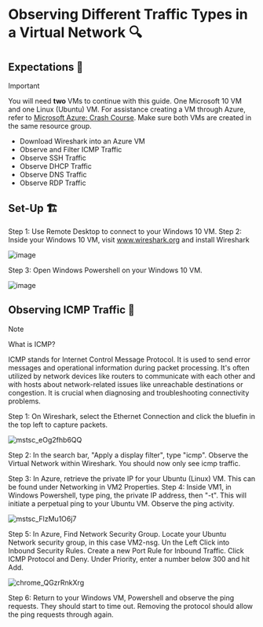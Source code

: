 <h1>Observing Different Traffic Types in a Virtual Network 🔍 </h1>
<h2>Expectations 🤔</h2>

> [!Important]
> You will need **two** VMs to continue with this guide. One Microsoft 10 VM and one Linux (Ubuntu) VM. For assistance creating a VM through Azure, refer to [Microsoft Azure: Crash Course](https://github.com/EMoniSmall/azurecrashcourse). Make sure both VMs are created in the same resource group.

- Download Wireshark into an Azure VM
- Observe and Filter ICMP Traffic
- Observe SSH Traffic
- Observe DHCP Traffic
- Observe DNS Traffic
- Observe RDP Traffic

<h2>Set-Up 🏗</h2>

Step 1: Use Remote Desktop to connect to your Windows 10 VM.
Step 2: Inside your Windows 10 VM, visit www.wireshark.org and install Wireshark

![image](https://github.com/EMoniSmall/VMActivities/assets/166156618/8bac0873-df59-4ec2-ad39-92e7819b7817)

Step 3: Open Windows Powershell on your Windows 10 VM.

![image](https://github.com/EMoniSmall/VMActivities/assets/166156618/e9042164-67f6-478b-b051-f8a157d194b9)

<h2>Observing ICMP Traffic 🚦</h2>

> [!Note]
> What is ICMP?
> 
>ICMP stands for Internet Control Message Protocol. It is used to send error messages and operational information during packet processing. It's often utilized by network devices like routers to communicate with each other and with hosts about network-related issues like unreachable destinations or congestion. It is crucial when diagnosing and troubleshooting connectivity problems.

Step 1: On Wireshark, select the Ethernet Connection and click the bluefin in the top left to capture packets. 

![mstsc_eOg2fhb6QQ](https://github.com/EMoniSmall/VMActivities/assets/166156618/0d2b3871-10f9-4887-9fe5-6d9c8c258067)

Step 2: In the search bar, "Apply a display filter", type "icmp". Observe the Virtual Network within Wireshark. You should now only see icmp traffic. 

Step 3: In Azure, retrieve the private IP for your Ubuntu (Linux) VM. This can be found under Networking in VM2 Properties. 
Step 4: Inside VM1, in Windows Powershell, type ping, the private IP address, then "-t". This will initiate a perpetual ping to your Ubuntu VM. Observe the ping activity. 

![mstsc_FlzMu1O6j7](https://github.com/EMoniSmall/VMActivities/assets/166156618/c60aa471-bdc5-4910-9976-495391dc7781)

Step 5: In Azure, Find Network Security Group. Locate your Ubuntu Network security group, in this case VM2-nsg. Un the Left Click into Inbound Security Rules. Create a new Port Rule for Inbound Traffic. Click ICMP Protocol and Deny. Under Priority, enter a number below 300 and hit Add.

![chrome_QGzrRnkXrg](https://github.com/EMoniSmall/VMActivities/assets/166156618/c60e29db-aee5-4a75-ae19-b69e4805e700)

Step 6: Return to your Windows VM, Powershell and observe the ping requests. They should start to time out. Removing the protocol should allow the ping requests through again. 




